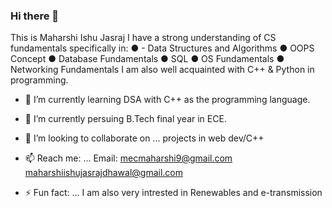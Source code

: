 ### Hi there 👋 
This is Maharshi Ishu Jasraj
I have a strong understanding of CS fundamentals specifically in:
●	 - Data Structures and Algorithms
●	OOPS Concept
●	Database Fundamentals
●	SQL
●	OS Fundamentals
●	Networking Fundamentals
I am also well acquainted with C++ & Python in programming. 

- 🔭 I’m currently learning DSA with C++ as the programming language.
- 🌱 I’m currently persuing B.Tech final year in ECE.
- 👯 I’m looking to collaborate on ...  projects in web dev/C++

- 📫 Reach me: ... Email: mecmaharshi9@gmail.com
                          maharshiishujasrajdhawal@gmail.com
                
                  
- ⚡ Fun fact: ... I am also very intrested in Renewables and e-transmission

